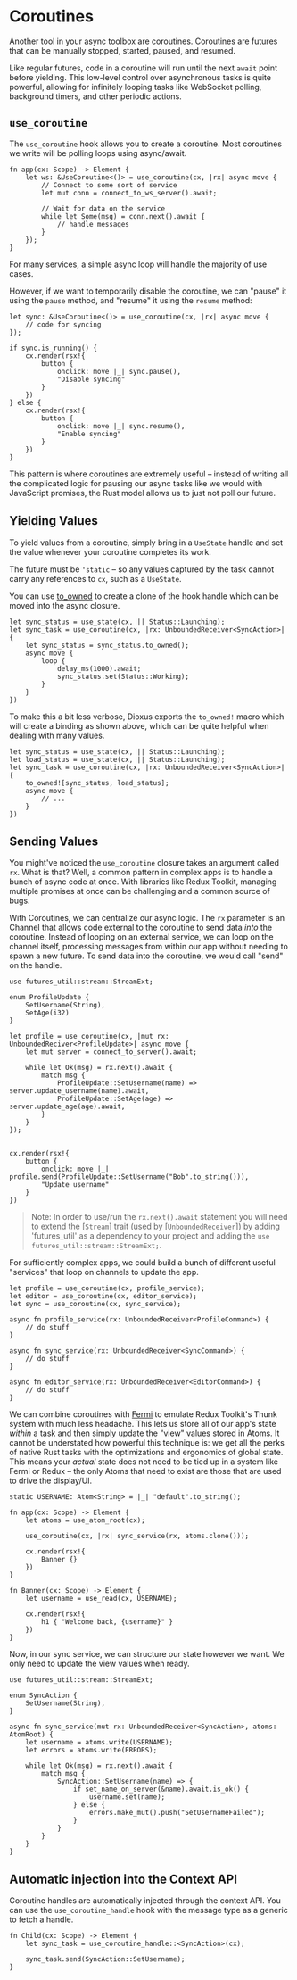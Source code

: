# Coroutines

Another tool in your async toolbox are coroutines. Coroutines are futures that can be manually stopped, started, paused, and resumed.

Like regular futures, code in a coroutine will run until the next `await` point before yielding. This low-level control over asynchronous tasks is quite powerful, allowing for infinitely looping tasks like WebSocket polling, background timers, and other periodic actions.

## `use_coroutine`

The `use_coroutine` hook allows you to create a coroutine. Most coroutines we write will be polling loops using async/await.

```rust, no_run
fn app(cx: Scope) -> Element {
    let ws: &UseCoroutine<()> = use_coroutine(cx, |rx| async move {
        // Connect to some sort of service
        let mut conn = connect_to_ws_server().await;

        // Wait for data on the service
        while let Some(msg) = conn.next().await {
            // handle messages
        }
    });
}
```

For many services, a simple async loop will handle the majority of use cases.

However, if we want to temporarily disable the coroutine, we can "pause" it using the `pause` method, and "resume" it using the `resume` method:

```rust, no_run
let sync: &UseCoroutine<()> = use_coroutine(cx, |rx| async move {
    // code for syncing
});

if sync.is_running() {
    cx.render(rsx!{
        button {
            onclick: move |_| sync.pause(),
            "Disable syncing"
        }
    })
} else {
    cx.render(rsx!{
        button {
            onclick: move |_| sync.resume(),
            "Enable syncing"
        }
    })
}
```

This pattern is where coroutines are extremely useful – instead of writing all the complicated logic for pausing our async tasks like we would with JavaScript promises, the Rust model allows us to just not poll our future.

## Yielding Values

To yield values from a coroutine, simply bring in a `UseState` handle and set the value whenever your coroutine completes its work.

The future must be `'static` – so any values captured by the task cannot carry any references to `cx`, such as a `UseState`.

You can use [to_owned](https://doc.rust-lang.org/std/borrow/trait.ToOwned.html#tymethod.to_owned) to create a clone of the hook handle which can be moved into the async closure.

```rust, no_run
let sync_status = use_state(cx, || Status::Launching);
let sync_task = use_coroutine(cx, |rx: UnboundedReceiver<SyncAction>| {
    let sync_status = sync_status.to_owned();
    async move {
        loop {
            delay_ms(1000).await;
            sync_status.set(Status::Working);
        }
    }
})
```

To make this a bit less verbose, Dioxus exports the `to_owned!` macro which will create a binding as shown above, which can be quite helpful when dealing with many values.

```rust, no_run
let sync_status = use_state(cx, || Status::Launching);
let load_status = use_state(cx, || Status::Launching);
let sync_task = use_coroutine(cx, |rx: UnboundedReceiver<SyncAction>| {
    to_owned![sync_status, load_status];
    async move {
        // ...
    }
})
```

## Sending Values

You might've noticed the `use_coroutine` closure takes an argument called `rx`. What is that? Well, a common pattern in complex apps is to handle a bunch of async code at once. With libraries like Redux Toolkit, managing multiple promises at once can be challenging and a common source of bugs.

With Coroutines, we can centralize our async logic. The `rx` parameter is an Channel that allows code external to the coroutine to send data _into_ the coroutine. Instead of looping on an external service, we can loop on the channel itself, processing messages from within our app without needing to spawn a new future. To send data into the coroutine, we would call "send" on the handle.

```rust, no_run
use futures_util::stream::StreamExt;

enum ProfileUpdate {
    SetUsername(String),
    SetAge(i32)
}

let profile = use_coroutine(cx, |mut rx: UnboundedReciver<ProfileUpdate>| async move {
    let mut server = connect_to_server().await;

    while let Ok(msg) = rx.next().await {
        match msg {
            ProfileUpdate::SetUsername(name) => server.update_username(name).await,
            ProfileUpdate::SetAge(age) => server.update_age(age).await,
        }
    }
});


cx.render(rsx!{
    button {
        onclick: move |_| profile.send(ProfileUpdate::SetUsername("Bob".to_string())),
        "Update username"
    }
})
```

> Note: In order to use/run the `rx.next().await` statement you will need to extend the [`Stream`] trait (used by [`UnboundedReceiver`]) by adding 'futures_util' as a dependency to your project and adding the `use futures_util::stream::StreamExt;`.

For sufficiently complex apps, we could build a bunch of different useful "services" that loop on channels to update the app.

```rust, no_run
let profile = use_coroutine(cx, profile_service);
let editor = use_coroutine(cx, editor_service);
let sync = use_coroutine(cx, sync_service);

async fn profile_service(rx: UnboundedReceiver<ProfileCommand>) {
    // do stuff
}

async fn sync_service(rx: UnboundedReceiver<SyncCommand>) {
    // do stuff
}

async fn editor_service(rx: UnboundedReceiver<EditorCommand>) {
    // do stuff
}
```

We can combine coroutines with [Fermi](https://docs.rs/fermi/latest/fermi/index.html) to emulate Redux Toolkit's Thunk system with much less headache. This lets us store all of our app's state _within_ a task and then simply update the "view" values stored in Atoms. It cannot be understated how powerful this technique is: we get all the perks of native Rust tasks with the optimizations and ergonomics of global state. This means your _actual_ state does not need to be tied up in a system like Fermi or Redux – the only Atoms that need to exist are those that are used to drive the display/UI.

```rust, no_run
static USERNAME: Atom<String> = |_| "default".to_string();

fn app(cx: Scope) -> Element {
    let atoms = use_atom_root(cx);

    use_coroutine(cx, |rx| sync_service(rx, atoms.clone()));

    cx.render(rsx!{
        Banner {}
    })
}

fn Banner(cx: Scope) -> Element {
    let username = use_read(cx, USERNAME);

    cx.render(rsx!{
        h1 { "Welcome back, {username}" }
    })
}
```

Now, in our sync service, we can structure our state however we want. We only need to update the view values when ready.

```rust, no_run
use futures_util::stream::StreamExt;

enum SyncAction {
    SetUsername(String),
}

async fn sync_service(mut rx: UnboundedReceiver<SyncAction>, atoms: AtomRoot) {
    let username = atoms.write(USERNAME);
    let errors = atoms.write(ERRORS);

    while let Ok(msg) = rx.next().await {
        match msg {
            SyncAction::SetUsername(name) => {
                if set_name_on_server(&name).await.is_ok() {
                    username.set(name);
                } else {
                    errors.make_mut().push("SetUsernameFailed");
                }
            }
        }
    }
}
```

## Automatic injection into the Context API

Coroutine handles are automatically injected through the context API. You can use the `use_coroutine_handle` hook with the message type as a generic to fetch a handle.

```rust, no_run
fn Child(cx: Scope) -> Element {
    let sync_task = use_coroutine_handle::<SyncAction>(cx);

    sync_task.send(SyncAction::SetUsername);
}
```
